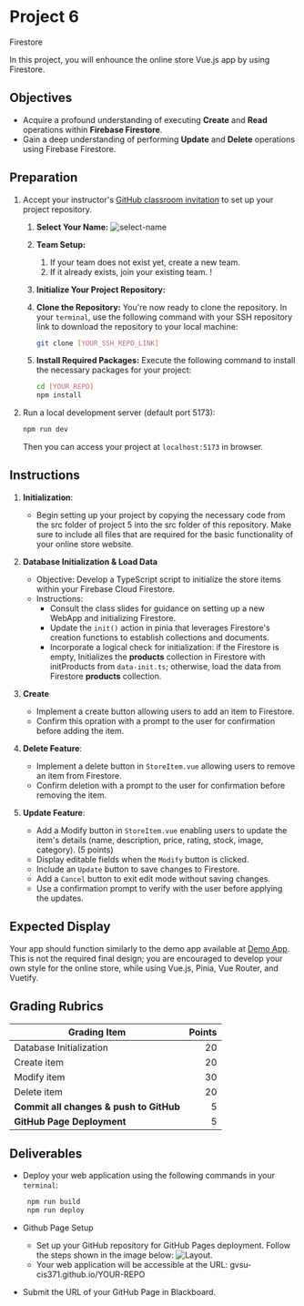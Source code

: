 # Project 6

Firestore

In this project, you will enhounce the online store Vue.js app by using Firestore.

## Objectives

- Acquire a profound understanding of executing **Create** and **Read** operations within **Firebase Firestore**.
- Gain a deep understanding of performing **Update** and **Delete** operations using Firebase Firestore.

## Preparation

1. Accept your instructor's [GitHub classroom invitation](https://classroom.github.com/a/UXqHShgh) to set up your project repository.

   1. **Select Your Name:** ![select-name](../assets/img/project1-selectname.jpg)
   2. **Team Setup:**
      1. If your team does not exist yet, create a new team.
      2. If it already exists, join your existing team. !
   3. **Initialize Your Project Repository:**
   4. **Clone the Repository:** You're now ready to clone the repository. In your `terminal`, use the following command with your SSH repository link to download the repository to your local machine:

      ```bash
      git clone [YOUR_SSH_REPO_LINK]
      ```

   5. **Install Required Packages:** Execute the following command to install the necessary packages for your project:

      ```bash
      cd [YOUR_REPO]
      npm install
      ```

2. Run a local development server (default port 5173):

   ```bash
   npm run dev
   ```

   Then you can access your project at `localhost:5173` in browser.

## Instructions

1. **Initialization**:

   - Begin setting up your project by copying the necessary code from the src folder of project 5 into the src folder of this repository. Make sure to include all files that are required for the basic functionality of your online store website.

2. **Database Initialization & Load Data**
   - Objective: Develop a TypeScript script to initialize the store items within your Firebase Cloud Firestore.
   - Instructions:
     - Consult the class slides for guidance on setting up a new WebApp and initializing Firestore.
     - Update the `init()` action in pinia that leverages Firestore's creation functions to establish collections and documents.
     - Incorporate a logical check for initialization: if the Firestore is empty, Initializes the **products** collection in Firestore with initProducts from `data-init.ts`; otherwise, load the data from Firestore **products** collection.
3. **Create**
   - Implement a create button allowing users to add an item to Firestore.
   - Confirm this opration with a prompt to the user for confirmation before adding the item.
4. **Delete Feature**:

   - Implement a delete button in `StoreItem.vue` allowing users to remove an item from Firestore.
   - Confirm deletion with a prompt to the user for confirmation before removing the item.

5. **Update Feature**:
   - Add a Modify button in `StoreItem.vue` enabling users to update the item's details (name, description, price, rating, stock, image, category). (5 points)
   - Display editable fields when the `Modify` button is clicked.
   - Include an `Update` button to save changes to Firestore.
   - Add a `Cancel` button to exit edit mode without saving changes.
   - Use a confirmation prompt to verify with the user before applying the updates.

## Expected Display

Your app should function similarly to the demo app available at [Demo App](https://gvsu-cis371.github.io/w24-project5). This is not the required final design; you are encouraged to develop your own style for the online store, while using Vue.js, Pinia, Vue Router, and Vuetify.

## Grading Rubrics

| Grading Item                            | Points |
| --------------------------------------- | -----: |
| Database Initialization                 |     20 |
| Create item                             |     20 |
| Modify item                             |     30 |
| Delete item                             |     20 |
| **Commit all changes & push to GitHub** |      5 |
| **GitHub Page Deployment**              |      5 |

## Deliverables

- Deploy your web application using the following commands in your `terminal`:

  ```bash
   npm run build
   npm run deploy
  ```

- Github Page Setup

  - Set up your GitHub repository for GitHub Pages deployment. Follow the steps shown in the image below: ![Layout](../assets/img/project1-githubpage.jpg).
  - Your web application will be accessible at the URL: gvsu-cis371.github.io/YOUR-REPO

- Submit the URL of your GitHub Page in Blackboard.

